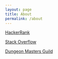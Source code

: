 ```yaml
---
layout: page
title: About
permalink: /about
---
```


[HackerRank](https://www.hackerrank.com/nnichols1991)

[Stack Overflow](https://stackoverflow.com/users/10446899/nick-nichols)

[Dungeon Masters Guild](https://www.dmsguild.com/browse.php/?author=Nick%20Nichols)
